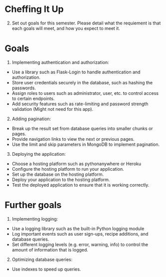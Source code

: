 # Cheffing It Up

2. Set out goals for this semester. Please detail what the requiement is that each goals will meet, and how you expect to meet it.

# Goals

1. Implementing authentication and authorization:
- Use a library such as Flask-Login to handle authentication and authorization.
- Store user credentials securely in the database, such as hashing the passwords.
- Assign roles to users such as administrator, user, etc. to control access to certain endpoints.
- Add security features such as rate-limiting and password strength validation (Might not need for this app).

2. Adding pagination:
- Break up the result set from database queries into smaller chunks or pages.
- Provide navigation links to view the next or previous pages.
- Use the limit and skip parameters in MongoDB to implement pagination.

3. Deploying the application:
- Choose a hosting platform such as pythonanywhere or Heroku
- Configure the hosting platform to run your application.
- Set up the database on the hosting platform.
- Deploy your application to the hosting platform.
- Test the deployed application to ensure that it is working correctly.

# Further goals 

1. Implementing logging:
- Use a logging library such as the built-in Python logging module
- Log important events such as user sign-ups, recipe additions, and database queries.
- Set different logging levels (e.g. error, warning, info) to control the amount of information that is logged.

2. Optimizing database queries:
- Use indexes to speed up queries.




